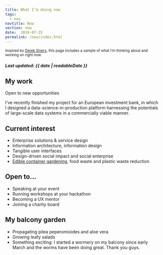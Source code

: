 ```yaml
---
title: What I’m doing now
tags:
  - nav
navtitle: Now
section: now
date:  2019-07-25
permalink: /now/index.html
---
```

<small> Inspired by <a href="https://sivers.org/nowff" target="_blank">Derek Sivers</a>, this page includes a sample of what I’m thinking about and working on right now. </small>
##### Last updated: <time datetime="{{ date | machineDate }}">{{ date | readableDate }}</time>


## My work
Open to new opportunities <i class="twa twa-sunny"></i>

I've recently finished my project for an European investment bank, in which I designed a data-science-in-production platform harnessing the potentials of large-scale data systems in a commercially viable manner. 


## Current interest
* Enterprise solutions & service design
* Information architecture, information design
* Tangible user interfaces
* Design-driven social impact and social enterprise 
* [Edible container gardening](#My-garden), food waste and plastic waste reduction


## Open to... 
* Speaking at your event
* Running workshops at your hackathon
* Becoming a UX mentor
* Joining a charity board


## My balcony garden <i class="twa twa-herb"></i>
+ Propagating pilea peperomioides and aloe vera
+ Growing leafy salads
+ Something exciting: I started a wormery on my balcony since early March and the worms have been doing great. Thank you guys. 